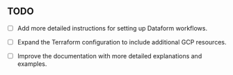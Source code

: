## TODO

- [ ] Add more detailed instructions for setting up Dataform workflows.
- [ ] Expand the Terraform configuration to include additional GCP resources.
- [ ] Improve the documentation with more detailed explanations and examples.

